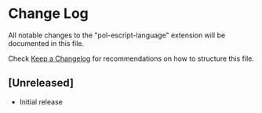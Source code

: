 # Change Log

All notable changes to the "pol-escript-language" extension will be documented in this file.

Check [Keep a Changelog](http://keepachangelog.com/) for recommendations on how to structure this file.

## [Unreleased]

- Initial release